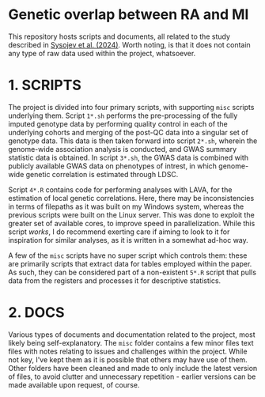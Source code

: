 # Genetic overlap between RA and MI

This repository hosts scripts and documents, all related to the study described in [Sysojev et al. (2024)](https://acrjournals.onlinelibrary.wiley.com/doi/10.1002/art.42918). Worth noting, is that it does not contain any type of raw data used within the project, whatsoever.

# 1. SCRIPTS

The project is divided into four primary scripts, with supporting `misc` scripts underlying them. Script `1*.sh` performs the pre-processing of the fully imputed genotype data by performing quality control in each of the underlying cohorts and merging of the post-QC data into a singular set of genotype data. This data is then taken forward into script `2*.sh`, wherein the genome-wide association analysis is conducted, and GWAS summary statistic data is obtained. In script `3*.sh`, the GWAS data is combined with publicly available GWAS data on phenotypes of intrest, in which genome-wide genetic correlation is estimated through LDSC.

Script `4*.R` contains code for performing analyses with LAVA, for the estimation of local genetic correlations. Here, there may be inconsistencies in terms of filepaths as it was built on my Windows system, whereas the previous scripts were built on the Linux server. This was done to exploit the greater set of available cores, to improve speed in parallelization. While this script *works*, I do recommend exerting care if aiming to look to it for inspiration for similar analyses, as it is written in a somewhat ad-hoc way.

A few of the `misc` scripts have no super script which controls them: these are primarily scripts that extract data for tables employed within the paper. As such, they can be considered part of a non-existent `5*.R` script that pulls data from the registers and processes it for descriptive statistics.

# 2. DOCS

Various types of documents and documentation related to the project, most likely being self-explanatory. The `misc` folder contains a few minor files text files with notes relating to issues and challenges within the project. While not key, I've kept them as it is possible that others may have use of them. Other folders have been cleaned and made to only include the latest version of files, to avoid clutter and unnecessary repetition - earlier versions can be made available upon request, of course.